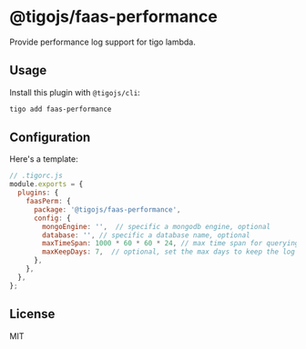 # @tigojs/faas-performance

Provide performance log support for tigo lambda.

## Usage

Install this plugin with `@tigojs/cli`:

```bash
tigo add faas-performance
```

## Configuration

Here's a template:

```js
// .tigorc.js
module.exports = {
  plugins: {
    faasPerm: {
      package: '@tigojs/faas-performance',
      config: {
        mongoEngine: '',  // specific a mongodb engine, optional
        database: '', // specific a database name, optional
        maxTimeSpan: 1000 * 60 * 60 * 24, // max time span for querying logs, default 1 day
        maxKeepDays: 7,  // optional, set the max days to keep the log
      },
    },
  },
};
```

## License

MIT
